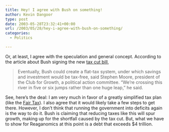```yaml
---
title: Hey! I agree with Bush on something!
author: Kevin Dangoor
type: post
date: 2003-05-28T23:32:41+00:00
url: /2003/05/28/hey-i-agree-with-bush-on-something/
categories:
  - Politics

---
```

Or, at least, I agree with the speculation and general concept. According to the article about Bush signing the new [tax cut bill][1],

> Eventually, Bush could create a flat-tax system, under which savings and investment would be tax-free, said Stephen Moore, president of the Club for Growth, a political action committee. &#8220;We&#8217;re crossing this river in five or six jumps rather than one huge leap,&#8221; he said.

See, here&#8217;s the deal: I am very much in favor of a greatly simplified tax plan (like the [Fair Tax][2]). I also agree that it would likely take a few steps to get there. However, I don&#8217;t think that running the government into deficits again is the way to do it. Bush is claiming that reducing taxes like this will spur growth, making up for the shortfall caused by the tax cut. But, what we have to show for Reaganomics at this point is a debt that exceeds $4 trillion.

 [1]: http://story.news.yahoo.com/news?tmpl=story&cid=578&u=/nm/20030528/ts_nm/bush_taxes_dc_5 "Yahoo! News - Bush Signs Tax Cut Bill; Republicans Promise More"
 [2]: http://www.fairtax.org